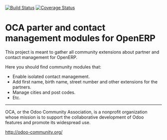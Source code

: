 [![Build Status](https://travis-ci.org/OCA/partner-contact.svg?branch=6.1)](https://travis-ci.org/OCA/partner-contact)
[![Coverage Status](https://coveralls.io/repos/OCA/partner-contact/badge.png?branch=6.1)](https://coveralls.io/r/OCA/partner-contact?branch=6.1)

OCA parter and contact management modules for OpenERP
=====================================================

This project is meant to gather all community extensions about partner and contact management for OpenERP.

Here you should find community modules that:

* Enable isolated contact management.
* Add first name, birth name, street number and other extensions for the partners.
* Manage cities and post codes.
* Etc.

----

OCA, or the Odoo Community Association, is a nonprofit organization whose 
mission is to support the collaborative development of Odoo features and 
promote its widespread use.

http://odoo-community.org/
